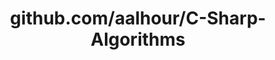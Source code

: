 ---
layout: post
title: github.com/aalhour/C-Sharp-Algorithms
categories: link
tags: [انگلیسی, گیت‌هاب, برنامه‌نویسی]
---